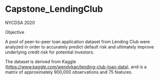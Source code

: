 # Capstone_LendingClub
NYCDSA 2020 

Objective

A pool of peer-to-peer loan application dataset from Lending Club were analyzed in order to accurately predict default risk and 
ultimately improve underlying credit risk for potential investors.

The dataset is derived from Kaggle (https://www.kaggle.com/wendykan/lending-club-loan-data), and is a matrix of approximately 900,000 observations and 75 features. 
